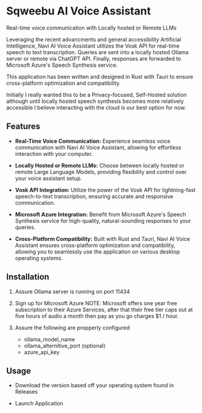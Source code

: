 # Sqweebu AI Voice Assistant

Real-time voice communication with Locally hosted or Remote LLMs

Leveraging the recent advancments and general accessibility Artificial Intelligence, Navi AI Voice Assistant utilizes the Vosk API for real-time speech to text transcription. Queries are sent into a locally hosted Ollama server or remote via ChatGPT API. Finally, responses are forwarded to Microsoft Azure's Speech Synthesis service.

This application has been written and designed in Rust with Tauri to ensure cross-platform optimization and compatibility.

Initially I really wanted this to be a Privacy-focused, Self-Hosted solution although until locally hosted speech synthesis becomes more relatively accessible I believe interacting with the cloud is our best option for now.

## Features

- **Real-Time Voice Communication:** Experience seamless voice communication with Navi AI Voice Assistant, allowing for effortless interaction with your computer.

- **Locally Hosted or Remote LLMs:** Choose between locally hosted or remote Large Language Models, providing flexibility and control over your voice assistant setup.

- **Vosk API Integration:** Utilize the power of the Vosk API for lightning-fast speech-to-text transcription, ensuring accurate and responsive communication.

- **Microsoft Azure Integration:** Benefit from Microsoft Azure's Speech Synthesis service for high-quality, natural-sounding responses to your queries.

- **Cross-Platform Compatibility:** Built with Rust and Tauri, Navi AI Voice Assistant ensures cross-platform optimization and compatibility, allowing you to seamlessly use the application on various desktop operating systems.

## Installation

1. Assure Ollama server is running on port 11434

2. Sign up for Microsoft Azure
   NOTE: Microsoft offers one year free subscription to their Azure Services, after that their free tier caps out at five hours of audio a month then pay as you go charges $1 / hour.

3. Assure the following are propperly configured
   - ollama_model_name
   - ollama_alternitive_port (optional)
   - azure_api_key

## Usage

- Download the version based off your operating system found in Releases

- Launch Application
